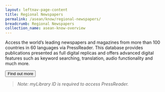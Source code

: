 ```yaml
---
layout: leftnav-page-content
title: Regional Newspapers
permalink: /asean/know/regional-newspapers/
breadcrumb: Regional Newspapers
collection_name: asean-know-overview
---
```


Access the world’s leading newspapers and magazines from more than 100 countries in 60 languages via PressReader. This database provides publications presented as full digital replicas and offers advanced digital features such as keyword searching, translation, audio functionality and much more.

<a href="http://eresources.nlb.gov.sg/Main/Browse?startsWith=P"><button class="w3-btn w3-round-xxlarge">Find out more</button></a>

> *Note: myLibrary ID is required to access PressReader.*